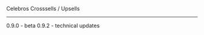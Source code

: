 Celebros Crosssells / Upsells

-------------------------------

0.9.0 - beta
0.9.2 - technical updates
